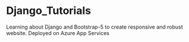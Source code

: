 # Django_Tutorials
Learning about Django and Bootstrap-5 to create responsive and robust website. 
Deployed on Azure App Services
